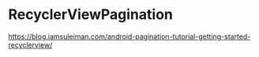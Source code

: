 # RecyclerViewPagination
 https://blog.iamsuleiman.com/android-pagination-tutorial-getting-started-recyclerview/
